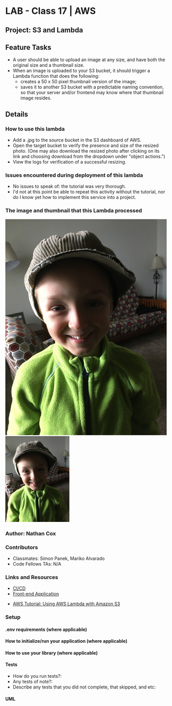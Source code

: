 # LAB - Class 17 | AWS

## Project: S3 and Lambda

## Feature Tasks

- A user should be able to upload an image at any size, and have both the original size and a thumbnail size.
- When an image is uploaded to your S3 bucket, it should trigger a Lambda function that does the following:
  - creates a 50 x 50 pixel thumbnail version of the image;
  - saves it to another S3 bucket with a predictable naming convention, so that your server and/or frontend may know where that thumbnail image resides.

## Details

### How to use this lambda

- Add a .jpg to the source bucket in the S3 dashboard of AWS.
- Open the target bucket to verify the presence and size of the resized photo. (One may also download the resized photo after clicking on its link and choosing download from the dropdown under "object actions.")
- View the logs for verification of a successful resizing.

### Issues encountered during deployment of this lambda

- No issues to speak of: the tutorial was very thorough.
- I'd not at this point be able to repeat this activity without the tutorial, nor do I know yet how to implement this service into a project.

### The image and thumbnail that this Lambda processed

![Original Image](./assets/sasha.jpg)
![Resized Image](./assets/resized-sasha.jpg)

### Author: Nathan Cox

### Contributors

- Classmates: Simon Panek, Mariko Alvarado
- Code Fellows TAs: N/A

### Links and Resources

- [CI/CD]()
- [Front-end Application]()
<!-- - [Back-end Server URL](http://xyz.com) (when applicable) -->
- [AWS Tutorial: Using AWS Lambda with Amazon S3](https://docs.aws.amazon.com/lambda/latest/dg/with-s3-example.html)

### Setup

#### .env requirements (where applicable)

#### How to initialize/run your application (where applicable)

#### How to use your library (where applicable)

#### Tests

- How do you run tests?:
- Any tests of note?:
- Describe any tests that you did not complete, that skipped, and etc:

#### UML
